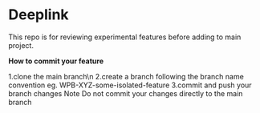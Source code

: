 # Deeplink

This repo is for reviewing experimental features before adding to main project.

**How to commit your feature**

1.clone the main branch\n
2.create a branch following the branch name convention eg. WPB-XYZ-some-isolated-feature
3.commit and push your branch changes
Note Do not commit your changes directly to the main branch
